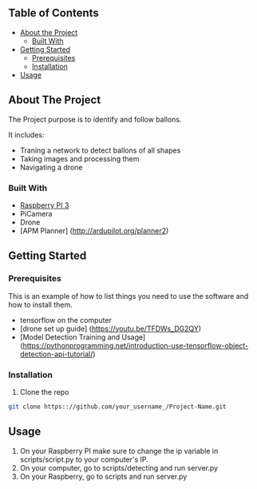 <!-- TABLE OF CONTENTS -->
## Table of Contents

* [About the Project](#about-the-project)
  * [Built With](#built-with)
* [Getting Started](#getting-started)
  * [Prerequisites](#prerequisites)
  * [Installation](#installation)
* [Usage](#usage)



<!-- ABOUT THE PROJECT -->
## About The Project

The Project purpose is to identify and follow ballons.

It includes:
*  Traning a network to detect ballons of all shapes
*  Taking images and processing them
*  Navigating a drone

### Built With
* [Raspberry PI 3](www.raspberrypi.org)
* PiCamera
* Drone
* [APM Planner] (http://ardupilot.org/planner2)


<!-- GETTING STARTED -->
## Getting Started

### Prerequisites

This is an example of how to list things you need to use the software and how to install them.
* tensorflow on the computer
* [drone set up guide] (https://youtu.be/TFDWs_DG2QY)
* [Model Detection Training and Usage] (https://pythonprogramming.net/introduction-use-tensorflow-object-detection-api-tutorial/)


### Installation

1. Clone the repo
```sh
git clone https:://github.com/your_username_/Project-Name.git
```


<!-- USAGE EXAMPLES -->
## Usage

1. On your Raspberry PI make sure to change the ip variable in scripts/script.py to your computer's IP.
2. On your computer, go to scripts/detecting and run server.py
3. On your Raspberry, go to scripts and run server.py

